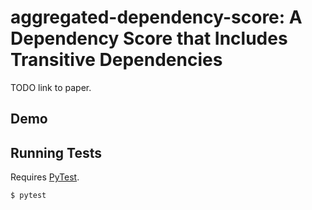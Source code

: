 # aggregated-dependency-score: A Dependency Score that Includes Transitive Dependencies

TODO link to paper.


## Demo




## Running Tests

Requires [PyTest](https://docs.pytest.org).

```
$ pytest
```
